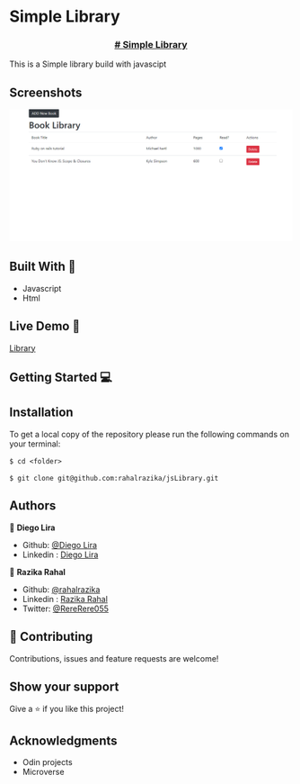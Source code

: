 # Simple Library
<p align="center">
  <a href="https://github.com/rahalrazika/postzy">
      <h3 align="center"># Simple Library</h3>

  </a>

  </p>
This is a Simple library  build with javascipt 

## Screenshots
![Home Page](Screenshot.png)




## Built With 🔨
- Javascript
- Html


## Live Demo 🚀
[Library](https://rahalrazika.github.io/jsLibrary/index.html)

## Getting Started 💻

## Installation

To get a local copy of the repository please run the following commands on your terminal:

```
$ cd <folder>
```

```
$ git clone git@github.com:rahalrazika/jsLibrary.git
```


## Authors
👤 **Diego Lira**

- Github: [@Diego Lira](https://github.com/lirad)
- Linkedin : [Diego Lira](https://www.linkedin.com/in/diegoalira/)

👤 **Razika Rahal**

- Github: [@rahalrazika](https://github.com/rahalrazika)
- Linkedin : [Razika Rahal](https://www.linkedin.com/in/razika-rahal-85539bbb/)
- Twitter: [@RereRere055](https://twitter.com/RereRere055)


## 🤝 Contributing

Contributions, issues and feature requests are welcome!

## Show your support

Give a ⭐️ if you like this project!

## Acknowledgments

-  Odin projects
-  Microverse